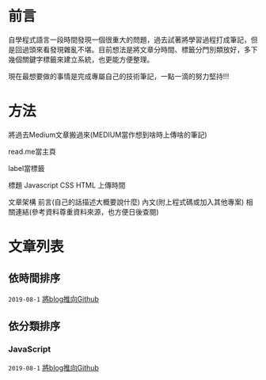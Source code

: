 # 前言
自學程式語言一段時間發現一個很重大的問題，過去試著將學習過程打成筆記，但是回過頭來看發現雜亂不堪。目前想法是將文章分時間、標籤分門別類放好，多下幾個關鍵字標籤來建立系統，也更能方便整理。

現在最想要做的事情是完成專屬自己的技術筆記，一點一滴的努力堅持!!!

# 方法
將過去Medium文章搬過來(MEDIUM當作想到啥時上傳啥的筆記)

read.me當主頁

label當標籤

標題 Javascript CSS HTML 上傳時間

文章架構 前言(自己的話描述大概要說什麼) 內文(附上程式碼或加入其他專案) 相關連結(參考資料尊重資料來源，也方便日後查閱)

# 文章列表

## 依時間排序

`2019-08-1`  [<Github>將blog推向Github](https://github.com/alexgitpage/blog/issues/1)   


## 依分類排序

### JavaScript
`2019-08-1`  [<Github>將blog推向Github](https://github.com/alexgitpage/blog/issues/1)  


